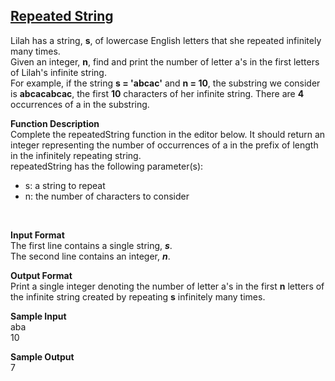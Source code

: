 ## [Repeated String](https://www.hackerrank.com/challenges/repeated-string/problem?h_l=interview&playlist_slugs%5B%5D=interview-preparation-kit&playlist_slugs%5B%5D=warmup)
Lilah has a string, <b>s</b>, of lowercase English letters that she repeated infinitely many times.<br/>
Given an integer, <b>n</b>, find and print the number of letter a's in the first  letters of Lilah's infinite string.<br/>
For example, if the string <b>s = 'abcac'</b> and <b>n = 10</b>, the substring we consider is <b>abcacabcac</b>, the first <b>10</b> characters of her infinite string. There are <b>4</b> occurrences of a in the substring.<br/>

**Function Description**<br/>
Complete the repeatedString function in the editor below. It should return an integer representing the number of occurrences of a in the prefix of length  in the infinitely repeating string.<br/>
repeatedString has the following parameter(s):
<ul><li>s: a string to repeat</li>
<li>n: the number of characters to consider</li></ul><br/>

**Input Format**<br/>
The first line contains a single string, <i><b>s</i></b>.<br/>
The second line contains an integer, <i><b>n</i></b>.<br/>

**Output Format** <br/>
Print a single integer denoting the number of letter a's in the first <b>n</b> letters of the infinite string created by repeating <b>s</b> infinitely many times.

**Sample Input**<br/>
aba<br/>
10<br/>

**Sample Output**<br/>
7